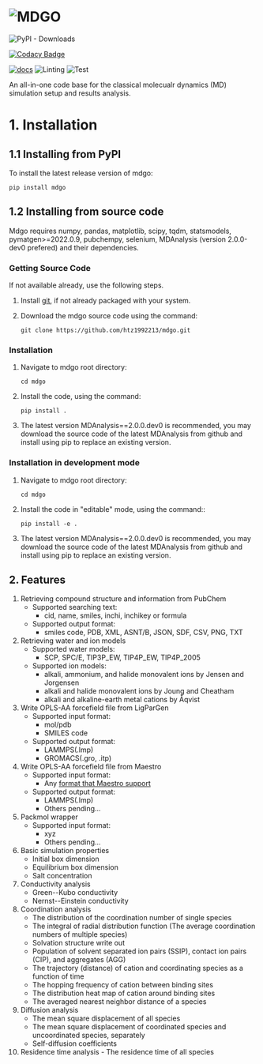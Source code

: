 # ![MDGO](https://github.com/HT-MD/mdgo/blob/main/docs/logo_mdgo.svg)

![PyPI - Downloads](https://img.shields.io/pypi/dm/mdgo?style=plastic)

[![Codacy Badge](https://api.codacy.com/project/badge/Grade/a97ce4eb53404e58b89bf41e0c3a3ee6)](https://app.codacy.com/gh/HT-MD/mdgo?utm_source=github.com&utm_medium=referral&utm_content=HT-MD/mdgo&utm_campaign=Badge_Grade_Settings)

[![docs](https://readthedocs.org/projects/mdgo/badge/?version=latest&style=plastic)](https://mdgo.readthedocs.io/) ![Linting](https://github.com/HT-MD/mdgo/actions/workflows/lint.yml/badge.svg) ![Test](https://github.com/HT-MD/mdgo/actions/workflows/test.yml/badge.svg)

An all-in-one code base for the classical molecualr dynamics (MD) simulation setup and results analysis. 

# 1. Installation

## 1.1 Installing from PyPI

To install the latest release version of mdgo:

`pip install mdgo`
    
## 1.2 Installing from source code

Mdgo requires numpy, pandas, matplotlib, scipy, tqdm, statsmodels, pymatgen>=2022.0.9, pubchempy, selenium, MDAnalysis (version 2.0.0-dev0 prefered) and their dependencies.           

### Getting Source Code

If not available already, use the following steps.

1. Install [git](http://git-scm.com), if not already packaged with your system.

2. Download the mdgo source code using the command:

   `git clone https://github.com/htz1992213/mdgo.git`
    
### Installation

1. Navigate to mdgo root directory:

   `cd mdgo`

2. Install the code, using the command:

   `pip install .`

3. The latest version MDAnalysis==2.0.0.dev0 is recommended, you may download the source code of the latest MDAnalysis from github and install using pip to replace an existing version.

### Installation in development mode

1. Navigate to mdgo root directory:

   `cd mdgo`

2. Install the code in "editable" mode, using the command::

   `pip install -e .`

3. The latest version MDAnalysis==2.0.0.dev0 is recommended, you may download the source code of the latest MDAnalysis from github and install using pip to replace an existing version.

## 2. Features

1.  Retrieving compound structure and information from PubChem
    -   Supported searching text:
        -   cid, name, smiles, inchi, inchikey or formula
    -   Supported output format:
        -   smiles code, PDB, XML, ASNT/B, JSON, SDF, CSV, PNG, TXT
2.  Retrieving water and ion models
    -   Supported water models:
        -   SCP, SPC/E, TIP3P_EW, TIP4P_EW, TIP4P_2005
    -   Supported ion models:
        -   alkali, ammonium, and halide monovalent ions by Jensen and Jorgensen 
        -   alkali and halide monovalent ions by Joung and Cheatham
        -   alkali and alkaline-earth metal cations by Åqvist
3.  Write OPLS-AA forcefield file from LigParGen
    -   Supported input format:
        -   mol/pdb
        -   SMILES code
    -   Supported output format:
        -   LAMMPS(.lmp)
        -   GROMACS(.gro, .itp)
4.  Write OPLS-AA forcefield file from Maestro
    -   Supported input format:
        -   Any [format that Maestro support]
    -   Supported output format:
        -   LAMMPS(.lmp)
        -   Others pending\...
5.  Packmol wrapper
    -   Supported input format:
        -   xyz
        -   Others pending\...
6.  Basic simulation properties
    -   Initial box dimension
    -   Equilibrium box dimension
    -   Salt concentration
7.  Conductivity analysis
    -   Green--Kubo conductivity
    -   Nernst--Einstein conductivity
8.  Coordination analysis
    -   The distribution of the coordination number of single species
    -   The integral of radial distribution function (The average
        coordination numbers of multiple species)
    -   Solvation structure write out
    -   Population of solvent separated ion pairs (SSIP), contact ion
        pairs (CIP), and aggregates (AGG)
    -   The trajectory (distance) of cation and coordinating species as
        a function of time
    -   The hopping frequency of cation between binding sites
    -   The distribution heat map of cation around binding sites
    -   The averaged nearest neighbor distance of a species
9.  Diffusion analysis
    -   The mean square displacement of all species
    -   The mean square displacement of coordinated species and
        uncoordinated species, separately
    -   Self-diffusion coefficients
10.  Residence time analysis
    -   The residence time of all species

  [format that Maestro support]: https://www.schrodinger.com/kb/1278

